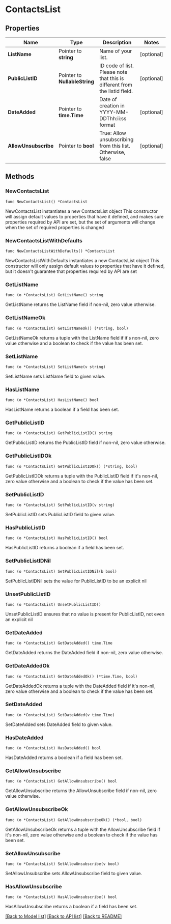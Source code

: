 # ContactsList

## Properties

Name | Type | Description | Notes
------------ | ------------- | ------------- | -------------
**ListName** | Pointer to **string** | Name of your list. | [optional] 
**PublicListID** | Pointer to **NullableString** | ID code of list. Please note that this is different from the listid field. | [optional] 
**DateAdded** | Pointer to **time.Time** | Date of creation in YYYY-MM-DDThh:ii:ss format | [optional] 
**AllowUnsubscribe** | Pointer to **bool** | True: Allow unsubscribing from this list. Otherwise, false | [optional] 

## Methods

### NewContactsList

`func NewContactsList() *ContactsList`

NewContactsList instantiates a new ContactsList object
This constructor will assign default values to properties that have it defined,
and makes sure properties required by API are set, but the set of arguments
will change when the set of required properties is changed

### NewContactsListWithDefaults

`func NewContactsListWithDefaults() *ContactsList`

NewContactsListWithDefaults instantiates a new ContactsList object
This constructor will only assign default values to properties that have it defined,
but it doesn't guarantee that properties required by API are set

### GetListName

`func (o *ContactsList) GetListName() string`

GetListName returns the ListName field if non-nil, zero value otherwise.

### GetListNameOk

`func (o *ContactsList) GetListNameOk() (*string, bool)`

GetListNameOk returns a tuple with the ListName field if it's non-nil, zero value otherwise
and a boolean to check if the value has been set.

### SetListName

`func (o *ContactsList) SetListName(v string)`

SetListName sets ListName field to given value.

### HasListName

`func (o *ContactsList) HasListName() bool`

HasListName returns a boolean if a field has been set.

### GetPublicListID

`func (o *ContactsList) GetPublicListID() string`

GetPublicListID returns the PublicListID field if non-nil, zero value otherwise.

### GetPublicListIDOk

`func (o *ContactsList) GetPublicListIDOk() (*string, bool)`

GetPublicListIDOk returns a tuple with the PublicListID field if it's non-nil, zero value otherwise
and a boolean to check if the value has been set.

### SetPublicListID

`func (o *ContactsList) SetPublicListID(v string)`

SetPublicListID sets PublicListID field to given value.

### HasPublicListID

`func (o *ContactsList) HasPublicListID() bool`

HasPublicListID returns a boolean if a field has been set.

### SetPublicListIDNil

`func (o *ContactsList) SetPublicListIDNil(b bool)`

 SetPublicListIDNil sets the value for PublicListID to be an explicit nil

### UnsetPublicListID
`func (o *ContactsList) UnsetPublicListID()`

UnsetPublicListID ensures that no value is present for PublicListID, not even an explicit nil
### GetDateAdded

`func (o *ContactsList) GetDateAdded() time.Time`

GetDateAdded returns the DateAdded field if non-nil, zero value otherwise.

### GetDateAddedOk

`func (o *ContactsList) GetDateAddedOk() (*time.Time, bool)`

GetDateAddedOk returns a tuple with the DateAdded field if it's non-nil, zero value otherwise
and a boolean to check if the value has been set.

### SetDateAdded

`func (o *ContactsList) SetDateAdded(v time.Time)`

SetDateAdded sets DateAdded field to given value.

### HasDateAdded

`func (o *ContactsList) HasDateAdded() bool`

HasDateAdded returns a boolean if a field has been set.

### GetAllowUnsubscribe

`func (o *ContactsList) GetAllowUnsubscribe() bool`

GetAllowUnsubscribe returns the AllowUnsubscribe field if non-nil, zero value otherwise.

### GetAllowUnsubscribeOk

`func (o *ContactsList) GetAllowUnsubscribeOk() (*bool, bool)`

GetAllowUnsubscribeOk returns a tuple with the AllowUnsubscribe field if it's non-nil, zero value otherwise
and a boolean to check if the value has been set.

### SetAllowUnsubscribe

`func (o *ContactsList) SetAllowUnsubscribe(v bool)`

SetAllowUnsubscribe sets AllowUnsubscribe field to given value.

### HasAllowUnsubscribe

`func (o *ContactsList) HasAllowUnsubscribe() bool`

HasAllowUnsubscribe returns a boolean if a field has been set.


[[Back to Model list]](../README.md#documentation-for-models) [[Back to API list]](../README.md#documentation-for-api-endpoints) [[Back to README]](../README.md)


